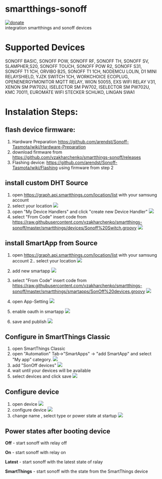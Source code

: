 # smartthings-sonoff
[![donate](https://www.paypalobjects.com/en_US/i/btn/btn_donateCC_LG.gif)](https://secure.wayforpay.com/button/ba4989d5abdf7)  
integration smartthings and sonoff devices


# Supported Devices
SONOFF BASIC,
SONOFF POW,
SONOFF RF,
SONOFF TH,
SONOFF SV,
SLAMPHER,S20,
SONOFF TOUCH,
SONOFF POW R2,
SONOFF S31,
SONOFF T1 1CH,
ORVIBO B25,
SONOFF T1 1CH,
NODEMCU LOLIN,
D1 MINI RELAYSHIELD,
YJZK SWITCH 1CH,
WORKCHOICE ECOPLUG,
OPENENERGYMONITOR MQTT RELAY,
WION 50055,
EXS WIFI RELAY V31,
XENON SM PW702U,
ISELECTOR SM PW702,
ISELECTOR SM PW702U,
KMC 70011,
EUROMATE WIFI STECKER SCHUKO,
LINGAN SWA1

# Instalation Steps:
## flash device firmware:
  1. Hardware Preparation https://github.com/arendst/Sonoff-Tasmota/wiki/Hardware-Preparation
  2. download firmware from https://github.com/vzakharchenko/smartthings-sonoff/releases
  3. Flashing device: https://github.com/arendst/Sonoff-Tasmota/wiki/Flashing using firmware from step 2
  
## install custom DHT Source
  1. open https://graph.api.smartthings.com/location/list with your samsung account 
  2. select your location ![](https://github.com/vzakharchenko/smartthings-sonoff/blob/master/img/Location.png?raw=true)
  3. open "My Device Handlers"  and click "create new Device Handler" ![](https://github.com/vzakharchenko/smartthings-sonoff/blob/master/img/Device%20Handlers.png?raw=true)
  4. select "From Code" insert code from  https://raw.githubusercontent.com/vzakharchenko/smartthings-sonoff/master/smartthings/devices/Sonoff%20Switch.groovy ![](https://github.com/vzakharchenko/smartthings-sonoff/blob/master/img/New%20Device%20Handler%20.png?raw=true)
  
  
## install SmartApp from Source
  1. open https://graph.api.smartthings.com/location/list with your samsung account
  2.. select your location  ![](https://github.com/vzakharchenko/smartthings-sonoff/blob/master/img/Location.png?raw=true)
  3. add new smartapp  ![](https://github.com/vzakharchenko/smartthings-sonoff/blob/master/img/addNewSmartApp.png?raw=true)
  4. select "From Code" insert code from https://raw.githubusercontent.com/vzakharchenko/smartthings-sonoff/master/smartthings/smartapps/SonOff%20devices.groovy
![](https://github.com/vzakharchenko/smartthings-sonoff/blob/master/img/New%20SmartApp.png?raw=true)
  
  5. open App-Setting ![](https://github.com/vzakharchenko/smartthings-sonoff/blob/master/img/App%20Settings.png?raw=true)
  6. enable oauth in smartapp ![](https://github.com/vzakharchenko/smartthings-sonoff/blob/master/img/enableOAuth.png?raw=true)
  7.  save and publish ![](https://github.com/vzakharchenko/smartthings-sonoff/blob/master/img/saveAndPublish.png?raw=true)
  

## Configure in SmartThings Classic
  1. open SmartThings Classic
  2. open "Automation" Tab->"SmartApps" -> "add SmartApp" and select "My app" category.   ![](https://github.com/vzakharchenko/smartthings-sonoff/blob/master/img/addSmartApp.png?raw=true)
  3. add "SonOff devices" ![](https://github.com/vzakharchenko/smartthings-sonoff/blob/master/img/SonOffDevices.png?raw=true)
  4. wait until your devices will be available 
  5. select devices and click save ![](https://github.com/vzakharchenko/smartthings-sonoff/blob/master/img/selectDevices.png?raw=true)


## Configure device
  1. open device ![](https://github.com/vzakharchenko/smartthings-sonoff/blob/master/img/selectDevice.png?raw=true)
  2. configure device ![](https://github.com/vzakharchenko/smartthings-sonoff/blob/master/img/configureDevice.png?raw=true)
  3. change name , select type or  power state at startup
 ![](https://github.com/vzakharchenko/smartthings-sonoff/blob/master/img/ConfigureDevicePage.png?raw=true)
  
##  Power states after booting device

  **Off** - start sonoff with relay off 
  
  **On** - start sonoff with relay on
  
  **Latest** - start sonoff with the latest state of ralay
  
  **SmartThings** - start sonoff with the  state from the SmartThings device
